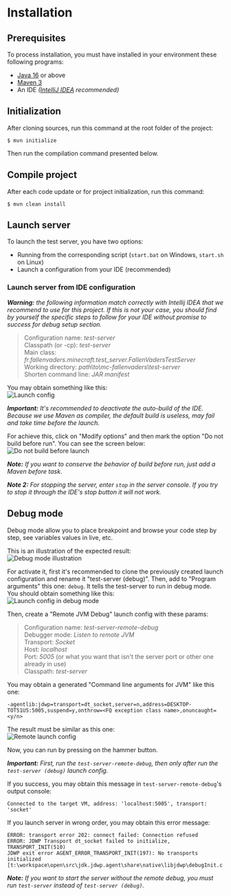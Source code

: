 # Installation

## Prerequisites

To process installation, you must have installed in your environment these
following programs:

- [Java 16](https://www.oracle.com/java/technologies/javase-jdk16-downloads.html) or above
- [Maven 3](https://maven.apache.org/download.cgi#)
- An IDE *([IntelliJ IDEA](https://www.jetbrains.com/fr-fr/idea/) recommended)*

## Initialization

After cloning sources, run this command at the root folder of the project:
```shell
$ mvn initialize
```
Then run the compilation command presented below.

## Compile project

After each code update or for project initialization, run this command:
```shell
$ mvn clean install
```

## Launch server

To launch the test server, you have two options:

- Running from the corresponding script (`start.bat` on Windows, `start.sh` on Linux)
- Launch a configuration from your IDE (recommended)

### Launch server from IDE configuration

***Warning:** the following information match correctly with Intellij IDEA that
we recommend to use for this project. If this is not your case, you should find
by yourself the specific steps to follow for your IDE without promise to success
for debug setup section.*

> Configuration name: *test-server*  
> Classpath (or -cp): *test-server*  
> Main class: *fr.fallenvaders.minecraft.test_server.FallenVadersTestServer*  
> Working directory: *path\to\mc-fallenvaders\test-server*  
> Shorten command line: *JAR manifest*

You may obtain something like this:  
![Launch config](img/install_launch_config.jpg)

***Important:** It's recommended to deactivate the auto-build of the IDE. Because we
use Maven as compiler, the default build is useless, may fail and take time before
the launch.*

For achieve this, click on "Modify options" and then mark the option "Do not build before run".
You can see the screen below:  
![Do not build before launch](img/install_deactive_build_at_launch.jpg)

***Note:** If you want to conserve the behavior of build before run, just add a Maven
before task.*

***Note 2:** For stopping the server, enter `stop` in the server console. If you try to
stop it through the IDE's stop button it will not work.*

## Debug mode

Debug mode allow you to place breakpoint and browse your code step by step, see variables values in live, etc.

This is an illustration of the expected result:  
![Debug mode illustration](img/debug_mode.jpg)

For activate it, first it's recommended to clone the previously created launch configuration
and rename it "test-server (debug)".
Then, add to "Program arguments" this one: `debug`. It tells the test-server
to run in debug mode.
You should obtain something like this:  
![Launch config in debug mode](img/install_launch_config_debug_mode.jpg)

Then, create a "Remote JVM Debug" launch config with these params:

> Configuration name: *test-server-remote-debug*  
> Debugger mode: *Listen to remote JVM*  
> Transport: *Socket*  
> Host: *localhost*  
> Port: *5005* (or what you want that isn't the server port or other
    one already in use)  
> Classpath: *test-server*

You may obtain a generated "Command line arguments for JVM" like this one:
```
-agentlib:jdwp=transport=dt_socket,server=n,address=DESKTOP-TOT51U5:5005,suspend=y,onthrow=<FQ exception class name>,onuncaught=<y/n>
```

The result must be similar as this one:  
![Remote launch config](img/install_remote_debug_launch_config.jpg)

Now, you can run by pressing on the hammer button.

***Important:** First, run the `test-server-remote-debug`, then only after run
the `test-server (debug)` launch config.*

If you success, you may obtain this message in `test-server-remote-debug`'s output console:
```
Connected to the target VM, address: 'localhost:5005', transport: 'socket'
```

If you launch server in wrong order, you may obtain this error message:
```
ERROR: transport error 202: connect failed: Connection refused
ERROR: JDWP Transport dt_socket failed to initialize, TRANSPORT_INIT(510)
JDWP exit error AGENT_ERROR_TRANSPORT_INIT(197): No transports initialized [t:\workspace\open\src\jdk.jdwp.agent\share\native\libjdwp\debugInit.c:734]
```

***Note:** If you want to start the server without the remote debug, you
must run `test-server` instead of `test-server (debug)`.*
